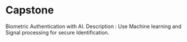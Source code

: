 # Capstone
Biometric Authentication with AI.  Description : Use Machine learning and Signal processing for secure Identification.
